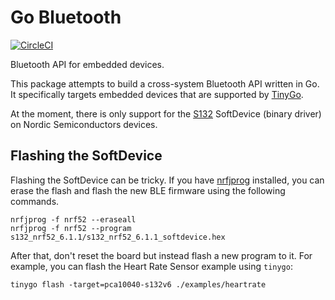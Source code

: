 # Go Bluetooth

[![CircleCI](https://circleci.com/gh/aykevl/go-bluetooth/tree/master.svg?style=svg)](https://circleci.com/gh/aykevl/go-bluetooth/tree/master)

Bluetooth API for embedded devices.

This package attempts to build a cross-system Bluetooth API written in Go. It
specifically targets embedded devices that are supported by
[TinyGo](https://tinygo.org/).

At the moment, there is only support for the
[S132](https://www.nordicsemi.com/Software-and-Tools/Software/S132)
SoftDevice (binary driver) on Nordic Semiconductors devices.

## Flashing the SoftDevice

Flashing the SoftDevice can be tricky. If you have
[nrfjprog](https://www.nordicsemi.com/Software-and-Tools/Development-Tools/nRF-Command-Line-Tools)
installed, you can erase the flash and flash the new BLE firmware using the
following commands.

    nrfjprog -f nrf52 --eraseall
    nrfjprog -f nrf52 --program s132_nrf52_6.1.1/s132_nrf52_6.1.1_softdevice.hex

After that, don't reset the board but instead flash a new program to it. For
example, you can flash the Heart Rate Sensor example using `tinygo`:

    tinygo flash -target=pca10040-s132v6 ./examples/heartrate
